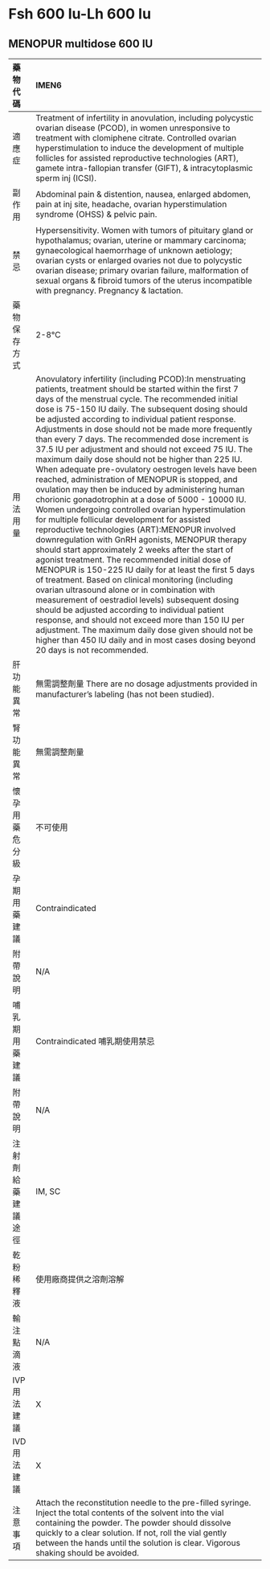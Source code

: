 # Fsh 600 Iu-Lh 600 Iu

## MENOPUR multidose 600 IU

| 藥物代碼 | IMEN6 |
| :--- | :--- |
| 適應症 | Treatment of infertility in anovulation, including polycystic ovarian disease \(PCOD\), in women unresponsive to treatment with clomiphene citrate. Controlled ovarian hyperstimulation to induce the development of multiple follicles for assisted reproductive technologies \(ART\), gamete intra-fallopian transfer \(GIFT\), & intracytoplasmic sperm inj \(ICSI\). |
| 副作用 | Abdominal pain & distention, nausea, enlarged abdomen, pain at inj site, headache, ovarian hyperstimulation syndrome \(OHSS\) & pelvic pain. |
| 禁忌 | Hypersensitivity. Women with tumors of pituitary gland or hypothalamus; ovarian, uterine or mammary carcinoma; gynaecological haemorrhage of unknown aetiology; ovarian cysts or enlarged ovaries not due to polycystic ovarian disease; primary ovarian failure, malformation of sexual organs & fibroid tumors of the uterus incompatible with pregnancy. Pregnancy & lactation. |
| 藥物保存方式 | 2-8℃ |
| 用法用量 | Anovulatory infertility \(including PCOD\):In menstruating patients, treatment should be started within the first 7 days of the menstrual cycle. The recommended initial dose is 75-150 IU daily. The subsequent dosing should be adjusted according to individual patient response. Adjustments in dose should not be made more frequently than every 7 days. The recommended dose increment is 37.5 IU per adjustment and should not exceed 75 IU. The maximum daily dose should not be higher than 225 IU. When adequate pre-ovulatory oestrogen levels have been reached, administration of MENOPUR is stopped, and ovulation may then be induced by administering human chorionic gonadotrophin at a dose of 5000 - 10000 IU. Women undergoing controlled ovarian hyperstimulation for multiple follicular development for assisted reproductive technologies \(ART\):MENOPUR involved downregulation with GnRH agonists, MENOPUR therapy should start approximately 2 weeks after the start of agonist treatment. The recommended initial dose of MENOPUR is 150-225 IU daily for at least the first 5 days of treatment. Based on clinical monitoring \(including ovarian ultrasound alone or in combination with measurement of oestradiol levels\) subsequent dosing should be adjusted according to individual patient response, and should not exceed more than 150 IU per adjustment. The maximum daily dose given should not be higher than 450 IU daily and in most cases dosing beyond 20 days is not recommended. |
| 肝功能異常 | 無需調整劑量  There are no dosage adjustments provided in manufacturer’s labeling \(has not been studied\). |
| 腎功能異常 | 無需調整劑量 |
| 懷孕用藥危分級 | 不可使用 |
| 孕期用藥建議 | Contraindicated |
| 附帶說明 | N/A |
| 哺乳期用藥建議 | Contraindicated 哺乳期使用禁忌 |
| 附帶說明 | N/A |
| 注射劑給藥建議途徑 | IM, SC |
| 乾粉稀釋液 | 使用廠商提供之溶劑溶解 |
| 輸注點滴液 | N/A |
| IVP 用法建議 | X |
| IVD 用法建議 | X |
| 注意事項 | Attach the reconstitution needle to the pre-filled syringe. Inject the total contents of the solvent into the vial containing the powder. The powder should dissolve quickly to a clear solution. If not, roll the vial gently between the hands until the solution is clear. Vigorous shaking should be avoided. |

